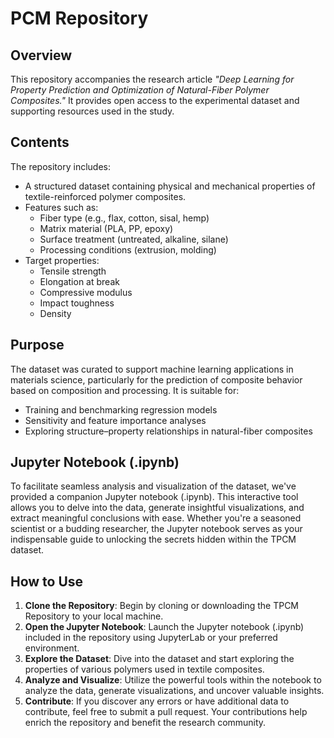 # PCM Repository
## Overview
This repository accompanies the research article *"Deep Learning for Property Prediction and Optimization of Natural-Fiber Polymer Composites."* It provides open access to the experimental dataset and supporting resources used in the study.

## Contents
The repository includes:
- A structured dataset containing physical and mechanical properties of textile-reinforced polymer composites.
- Features such as:
  - Fiber type (e.g., flax, cotton, sisal, hemp)
  - Matrix material (PLA, PP, epoxy)
  - Surface treatment (untreated, alkaline, silane)
  - Processing conditions (extrusion, molding)
- Target properties:
  - Tensile strength  
  - Elongation at break  
  - Compressive modulus  
  - Impact toughness  
  - Density  

## Purpose
The dataset was curated to support machine learning applications in materials science, particularly for the prediction of composite behavior based on composition and processing. It is suitable for:
- Training and benchmarking regression models
- Sensitivity and feature importance analyses
- Exploring structure–property relationships in natural-fiber composites

## Jupyter Notebook (.ipynb)
To facilitate seamless analysis and visualization of the dataset, we've provided a companion Jupyter notebook (.ipynb). This interactive tool allows you to delve into the data, generate insightful visualizations, and extract meaningful conclusions with ease. Whether you're a seasoned scientist or a budding researcher, the Jupyter notebook serves as your indispensable guide to unlocking the secrets hidden within the TPCM dataset.

## How to Use
1. **Clone the Repository**: Begin by cloning or downloading the TPCM Repository to your local machine.
2. **Open the Jupyter Notebook**: Launch the Jupyter notebook (.ipynb) included in the repository using JupyterLab or your preferred environment.
3. **Explore the Dataset**: Dive into the dataset and start exploring the properties of various polymers used in textile composites.
4. **Analyze and Visualize**: Utilize the powerful tools within the notebook to analyze the data, generate visualizations, and uncover valuable insights.
5. **Contribute**: If you discover any errors or have additional data to contribute, feel free to submit a pull request. Your contributions help enrich the repository and benefit the research community.


